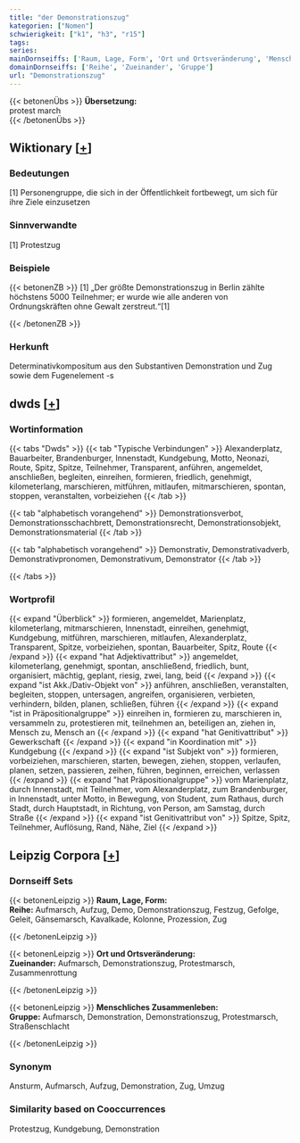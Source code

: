 ```yaml
---
title: "der Demonstrationszug"
kategorien: ["Nomen"]
schwierigkeit: ["k1", "h3", "r15"]
tags:
series:
mainDornseiffs: ['Raum, Lage, Form', 'Ort und Ortsveränderung', 'Menschliches Zusammenleben']
domainDornseiffs: ['Reihe', 'Zueinander', 'Gruppe']
url: "Demonstrationszug"
---
```


{{< betonenÜbs >}}
**Übersetzung:**  
protest march  
{{< /betonenÜbs >}}

## Wiktionary [[+](https://de.wiktionary.org/wiki/Demonstrationszug)]

### Bedeutungen
[1] Personengruppe, die sich in der Öffentlichkeit fortbewegt, um sich für ihre Ziele einzusetzen  

### Sinnverwandte
[1] Protestzug  

### Beispiele
{{< betonenZB >}}
[1] „Der größte Demonstrationszug in Berlin zählte höchstens 5000 Teilnehmer; er wurde wie alle anderen von Ordnungskräften ohne Gewalt zerstreut.“[1]  

{{< /betonenZB >}}
### Herkunft
Determinativkompositum aus den Substantiven Demonstration und Zug sowie dem Fugenelement -s  



## dwds [[+](https://www.dwds.de/wb/Demonstrationszug)]

### Wortinformation
{{< tabs "Dwds" >}}
{{< tab "Typische Verbindungen" >}}
Alexanderplatz, Bauarbeiter, Brandenburger, Innenstadt, Kundgebung, Motto, Neonazi, Route, Spitz, Spitze, Teilnehmer, Transparent, anführen, angemeldet, anschließen, begleiten, einreihen, formieren, friedlich, genehmigt, kilometerlang, marschieren, mitführen, mitlaufen, mitmarschieren, spontan, stoppen, veranstalten, vorbeiziehen
{{< /tab >}}

{{< tab "alphabetisch vorangehend" >}}
Demonstrationsverbot, Demonstrationsschachbrett, Demonstrationsrecht, Demonstrationsobjekt, Demonstrationsmaterial
{{< /tab >}}

{{< tab "alphabetisch vorangehend" >}}
Demonstrativ, Demonstrativadverb, Demonstrativpronomen, Demonstrativum, Demonstrator
{{< /tab >}}

{{< /tabs >}}

### Wortprofil
{{< expand "Überblick" >}} formieren, angemeldet, Marienplatz, kilometerlang, mitmarschieren, Innenstadt, einreihen, genehmigt, Kundgebung, mitführen, marschieren, mitlaufen, Alexanderplatz, Transparent, Spitze, vorbeiziehen, spontan, Bauarbeiter, Spitz, Route {{< /expand >}}
{{< expand "hat Adjektivattribut" >}} angemeldet, kilometerlang, genehmigt, spontan, anschließend, friedlich, bunt, organisiert, mächtig, geplant, riesig, zwei, lang, beid {{< /expand >}}
{{< expand "ist Akk./Dativ-Objekt von" >}} anführen, anschließen, veranstalten, begleiten, stoppen, untersagen, angreifen, organisieren, verbieten, verhindern, bilden, planen, schließen, führen {{< /expand >}}
{{< expand "ist in Präpositionalgruppe" >}} einreihen in, formieren zu, marschieren in, versammeln zu, protestieren mit, teilnehmen an, beteiligen an, ziehen in, Mensch zu, Mensch an {{< /expand >}}
{{< expand "hat Genitivattribut" >}} Gewerkschaft {{< /expand >}}
{{< expand "in Koordination mit" >}} Kundgebung {{< /expand >}}
{{< expand "ist Subjekt von" >}} formieren, vorbeiziehen, marschieren, starten, bewegen, ziehen, stoppen, verlaufen, planen, setzen, passieren, zeihen, führen, beginnen, erreichen, verlassen {{< /expand >}}
{{< expand "hat Präpositionalgruppe" >}} vom Marienplatz, durch Innenstadt, mit Teilnehmer, vom Alexanderplatz, zum Brandenburger, in Innenstadt, unter Motto, in Bewegung, von Student, zum Rathaus, durch Stadt, durch Hauptstadt, in Richtung, von Person, am Samstag, durch Straße {{< /expand >}}
{{< expand "ist Genitivattribut von" >}} Spitze, Spitz, Teilnehmer, Auflösung, Rand, Nähe, Ziel {{< /expand >}}

## Leipzig Corpora [[+](https://corpora.uni-leipzig.de/en/res?word=Demonstrationszug&corpusId=deu_newscrawl-public_2018)]

### Dornseiff Sets
{{< betonenLeipzig >}}
**Raum, Lage, Form:**  
**Reihe:** Aufmarsch, Aufzug, Demo, Demonstrationszug, Festzug, Gefolge, Geleit, Gänsemarsch, Kavalkade, Kolonne, Prozession, Zug  

{{< /betonenLeipzig >}}


{{< betonenLeipzig >}}
**Ort und Ortsveränderung:**  
**Zueinander:** Aufmarsch, Demonstrationszug, Protestmarsch, Zusammenrottung  

{{< /betonenLeipzig >}}


{{< betonenLeipzig >}}
**Menschliches Zusammenleben:**  
**Gruppe:** Aufmarsch, Demonstration, Demonstrationszug, Protestmarsch, Straßenschlacht  

{{< /betonenLeipzig >}}

### Synonym
Ansturm, Aufmarsch, Aufzug, Demonstration, Zug, Umzug


### Similarity based on Cooccurrences
Protestzug, Kundgebung, Demonstration

